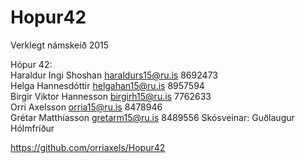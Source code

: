 # Hopur42
Verklegt námskeið 2015

Hópur 42:			
Haraldur Ingi Shoshan		haraldurs15@ru.is 		8692473		
Helga Hannesdóttir			helgahan15@ru.is		8957594		
Birgir Viktor Hannesson		birgirh15@ru.is			7762633		
Orri Axelsson				orria15@ru.is			8478946		
Grétar Matthíasson			gretarm15@ru.is			8489556
Skósveinar:
Guðlaugur	Hólmfríður

https://github.com/orriaxels/Hopur42